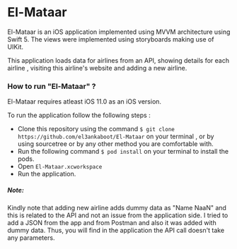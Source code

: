 # El-Mataar

El-Mataar is an iOS application implemented using MVVM architecture using Swift 5.
The views were implemented using storyboards making use of UIKit.

This application loads data for airlines from an API, showing details for each airline , visiting this airline's website and adding a new airline.


### How to run "El-Mataar" ?
El-Mataar requires atleast iOS 11.0 as an iOS version.

To run the application follow the following steps :

* Clone this repository using the command ``$ git clone https://github.com/el3ankaboot/El-Mataar`` on your terminal , or by using sourcetree or by any other method you are comfortable with.
* Run the following command ``$ pod install`` on your terminal to install the pods.
* Open ``El-Mataar.xcworkspace``
* Run the application.


##### Note:
Kindly note that adding new airline adds dummy data as "Name NaaN" and this is related to the API and not an issue from the application side.
I tried to add a JSON from the app and from Postman and also it was added with dummy data. Thus, you will find in the application the API call doesn't take any parameters.